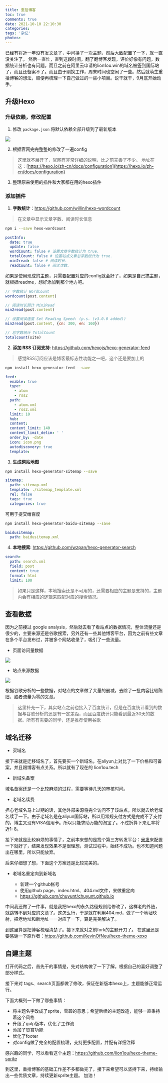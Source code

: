 ```yaml
---
title: 重拾博客
toc: true
comments: true
date: 2021-10-10 22:10:30
categories:
tags: '杂记'
photos:
---
```


已经有将近一年没有发文章了，中间换了一次主题，然后大致配置了一下，就一直没关注了。 然后一直忙，直到这段时间，翻了翻博客发现，评价好像有问题，数据统计分析也有问题。而且之前在阿里云申请的lion1ou.win的域名被签到国际站了，而且还备案不了。而且由于刚换工作，周末时间也空闲了一些。然后就萌生重拾博客的想法，顺便再梳理一下自己做过的一些小项目。说干就干，9月底开始动手。

<!--more-->


## 升级Hexo

### 升级依赖，修改配置

1. 修改 `package.json` 将默认依赖全部升级到了最新版本

![](https://cdn.chuyunt.com/picGo/update-hexo.png?imageslim)

2. 根据官网完完整整的修改了一遍config

> 这里就不展开了，官网有非常详细的说明，比之前完善了不少。 地址在这：[https://hexo.io/zh-cn/docs/configuration](https://hexo.io/zh-cn/docs/configuration)

3. 整理原来使用的插件和大家都在用的hexo插件

### 添加插件

1. **字数统计**：https://github.com/willin/hexo-wordcount

> 在文章中显示文章字数、阅读时长信息

```bash
npm i --save hexo-wordcount
```

```yml
postInfo:
  date: true
  update: false
  wordCount: false # 设置文章字数统计为 true.
  totalCount: false # 设置站点文章总字数统计为 true.
  min2read: false # 阅读时长.
  readCount: false # 阅读次数.
```

如果是使用现成的主题，只需要配置对应的config就会好了，如果是自己搞主题，就根据readme，想好添加到那个地方吧。

```js
// 字数统计 WordCount
wordcount(post.content)

// 阅读时长预计 Min2Read
min2read(post.content)

// 设置阅读速度 Set Reading Speed: (p.s. (v3.0.0 added))
min2read(post.content, {cn: 300, en: 160})

// 总字数统计 TotalCount
totalcount(site)
```

2. **添加 RSS 订阅支持**: https://github.com/hexojs/hexo-generator-feed

> 感觉RSS订阅应该是博客最标志性功能之一吧，这个还是要加上的

```bash
npm install hexo-generator-feed --save
```

```yml
feed:
  enable: true
  type: 
    - atom
    - rss2
  path:
    - atom.xml
    - rss2.xml
  limit: 10
  hub:
  content:
  content_limit: 140
  content_limit_delim: ' '
  order_by: -date
  icon: icon.png
  autodiscovery: true
  template:
```

3. **生成网站地图**


```bash
npm install hexo-generator-sitemap --save     
```

```yml
sitemap:
  path: sitemap.xml
  template: ./sitemap_template.xml
  rel: false
  tags: true
  categories: true
```

可用于提交给百度

```bash 
npm install hexo-generator-baidu-sitemap --save
```

```yml
baidusitemap:
  path: baidusitemap.xml
```

4. **本地搜索**: https://github.com/wzpan/hexo-generator-search

```yml
search:
  path: search.xml
  field: post
  content: true
  format: html
  limit: 100
```

> 如果只是这样，本地搜索还是不可用的，还需要相应的主题是支持的，主题内会有相应的逻辑来匹配对应的搜索情况。


## 查看数据

因为之前接过 google analysis，然后就去看了看站点的数据情况，整体流量还是很少的，主要来源还是谷歌搜索，另外还有一些其他博客平台，因为之前有些文章在多个平台发布过，并被多个网站收录了，吸引了一些流量。

* 页面访问量数据

![](https://cdn.chuyunt.com/picGo/google-analysis.png?imageslim)

* 站点来源数据

![](https://cdn.chuyunt.com/picGo/20211010214303.png?imageslim)

根据谷歌分析的一些数据，对站点的文章做了大量的删减，去除了一批内容比较陈旧，或者流量为零的文章。

> 这里补充一下，其实站点之前也接入了百度统计，但是在百度统计看到的数据与谷歌分析的还是有一定差距，而且百度统计只能看到最近30天的数据。所有有需要的同学，还是推荐使用谷歌

## 域名迁移

* 买域名

接下来就是迁移域名了，首先要买一个新域名，在aliyun上对比了一下价格和可备案，并且跟博客有点关系。所以就有了现在的 lion1ou.tech 

* 新域名备案

域名备案还是一个比较麻烦的过程，需要等待几天的审核时间。

* 老域名续费

担心老域名马上过期的话，其他外部来源将完全访问不了该站点，所以就去给老域名续了一下。由于老域名是在aliyun国际站，所以用常规支付方式是完成不了支付的，博主又没有VISA信用卡。所以只能求助万能的淘宝了。不过折算下来汇率将近1: 8。

接下来就是比较麻烦的事情了，之前本来想的是找个第三方转发平台：[米发](https://www.mfpad.com/zh/login)来配置一下就好了，结果发现效果不是很理想，测试过程中，始终不成功。也不知道问题出在哪里，所以只能放弃。

后来仔细想了想，下面这个方案还是比较完美的。

* 老域名重定向到新域名

  * 新建一个github帐号
  * 使用github page、index.html、404.md文件，来做重定向
  * https://github.com/chuyunt/chuyunt.github.io

中间我还做了一件事，就是我把hexo的永久路径规则给修改了，这样老的外链，就跳转不到对应的文章了。这怎么行，于是就在利用404.md，做了一个地址映射，把老地址和新地址一一对应了一下，算是完美解决了。

到这里算是把博客梳理清楚了。接下来就对之前fork的主题开刀了。 在这里还是要感谢一下原作者：https://github.com/KevinOfNeu/hexo-theme-xoxo

## 自建主题

打开代码之后，首先干的事情是，先对结构做了一下了解。根据自己的喜好调整了部分样式。

接下来对 tags、search页面都做了修改，保证在新版本hexo上，主题能够正常运行。

下面大概列一下做了哪些事情：

* 将主题名字改成了sprite，雪碧的意思；希望后续的主题改造，能够一直秉持着这个风格
* 升级了gulp版本，优化了工作流
* 添加了赞赏功能
* 优化了footer
* 对config做了完全的配置梳理，支持更多配置，并配有详细注释

感兴趣的同学，可以看看这个主题：https://github.com/lion1ou/hexo-theme-sprite

到这里，重拾博客的基础工作差不多都做完了，接下来希望可以坚持下来，持续输出一些优质文章，持续更新sprite主题。 加油！